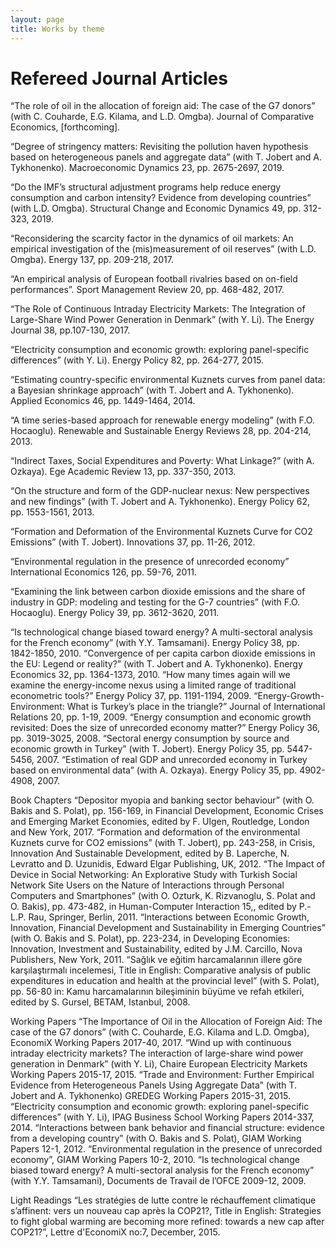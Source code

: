 ```yaml
---
layout: page
title: Works by theme
---
```



# Refereed Journal Articles

“The role of oil in the allocation of foreign aid: The case of the G7 donors” (with C. Couharde, E.G. Kilama, and L.D. Omgba). Journal of Comparative Economics, [forthcoming].

“Degree of stringency matters: Revisiting the pollution haven hypothesis based on heterogeneous panels and aggregate data” (with T. Jobert and A. Tykhonenko). Macroeconomic Dynamics 23, pp. 2675-2697, 2019.

“Do the IMF’s structural adjustment programs help reduce energy consumption and carbon intensity? Evidence from developing countries” (with L.D. Omgba). Structural Change and Economic Dynamics 49, pp. 312-323, 2019.

“Reconsidering the scarcity factor in the dynamics of oil markets: An empirical investigation of the (mis)measurement of oil reserves” (with L.D. Omgba). Energy 137, pp. 209-218, 2017.

“An empirical analysis of European football rivalries based on on-field performances”. Sport Management Review 20, pp. 468-482, 2017.

“The Role of Continuous Intraday Electricity Markets: The Integration of Large-Share Wind Power Generation in Denmark” (with Y. Li). The Energy Journal 38, pp.107-130, 2017.

“Electricity consumption and economic growth: exploring panel-specific differences” (with Y. Li). Energy Policy 82, pp. 264-277, 2015.

“Estimating country-specific environmental Kuznets curves from panel data: a Bayesian shrinkage approach” (with T. Jobert and A. Tykhonenko). Applied Economics 46, pp. 1449-1464, 2014.

“A time series-based approach for renewable energy modeling” (with F.O. Hocaoglu). Renewable and Sustainable Energy Reviews 28, pp. 204-214, 2013.

“Indirect Taxes, Social Expenditures and Poverty: What Linkage?” (with A. Ozkaya). Ege Academic Review 13, pp. 337-350, 2013.

“On the structure and form of the GDP-nuclear nexus: New perspectives and new findings” (with T. Jobert and A. Tykhonenko). Energy Policy 62, pp. 1553-1561, 2013.

“Formation and Deformation of the Environmental Kuznets Curve for CO2 Emissions” (with T. Jobert). Innovations 37, pp. 11-26, 2012.

“Environmental regulation in the presence of unrecorded economy” International Economics 126, pp. 59-76, 2011.

“Examining the link between carbon dioxide emissions and the share of industry in GDP: modeling and testing for the G-7 countries” (with F.O. Hocaoglu). Energy Policy 39, pp. 3612-3620, 2011.

“Is technological change biased toward energy? A multi-sectoral analysis for the French economy” (with Y.Y. Tamsamani). Energy Policy 38, pp. 1842-1850, 2010.
“Convergence of per capita carbon dioxide emissions in the EU: Legend or reality?” (with T. Jobert and A. Tykhonenko). Energy Economics 32, pp. 1364-1373, 2010.
“How many times again will we examine the energy-income nexus using a limited range of traditional econometric tools?” Energy Policy 37, pp. 1191-1194, 2009.
“Energy-Growth-Environment: What is Turkey’s place in the triangle?” Journal of International Relations 20, pp. 1-19, 2009.
“Energy consumption and economic growth revisited: Does the size of unrecorded economy matter?” Energy Policy 36, pp. 3019-3025, 2008.
“Sectoral energy consumption by source and economic growth in Turkey” (with T. Jobert). Energy Policy 35, pp. 5447-5456, 2007.
“Estimation of real GDP and unrecorded economy in Turkey based on environmental data” (with A. Ozkaya). Energy Policy 35, pp. 4902-4908, 2007.

Book Chapters
“Depositor myopia and banking sector behaviour” (with O. Bakis and S. Polat), pp. 156-169, in Financial Development, Economic Crises and Emerging Market Economies, edited by F. Ulgen, Routledge, London and New York, 2017.
“Formation and deformation of the environmental Kuznets curve for CO2 emissions” (with T. Jobert), pp. 243-258, in Crisis, Innovation And Sustainable Development, edited by B. Laperche, N. Levratto and D. Uzunidis, Edward Elgar Publishing, UK, 2012.
“The Impact of Device in Social Networking: An Explorative Study with Turkish Social Network Site Users on the Nature of Interactions through Personal Computers and Smartphones” (with O. Ozturk, K. Rizvanoglu, S. Polat and O. Bakis), pp. 473-482, in Human-Computer Interaction 15,, edited by P.-L.P. Rau, Springer, Berlin, 2011.
“Interactions between Economic Growth, Innovation, Financial Development and Sustainability in Emerging Countries” (with O. Bakis and S. Polat), pp. 223-234, in Developing Economies: Innovation, Investment and Sustainability, edited by J.M. Carcillo, Nova Publishers, New York, 2011.
“Sağlık ve eğitim harcamalarının illere göre karşılaştırmalı incelemesi, Title in English: Comparative analysis of public expenditures in education and health at the provincial level” (with S. Polat), pp. 56-80 in: Kamu harcamalarının bileşiminin büyüme ve refah etkileri, edited by S. Gursel, BETAM, Istanbul, 2008.

Working Papers
“The Importance of Oil in the Allocation of Foreign Aid: The case of the G7 donors” (with C. Couharde, E.G. Kilama and L.D. Omgba), EconomiX Working Papers 2017-40, 2017.
“Wind up with continuous intraday electricity markets? The interaction of large-share wind power generation in Denmark” (with Y. Li), Chaire European Electricity Markets Working Papers 2015-17, 2015.
“Trade and Environment: Further Empirical Evidence from Heterogeneous Panels Using Aggregate Data” (with T. Jobert and A. Tykhonenko) GREDEG Working Papers 2015-31, 2015.
“Electricity consumption and economic growth: exploring panel-specific differences” (with Y. Li), IPAG Business School Working Papers 2014-337, 2014.
“Interactions between bank behavior and financial structure: evidence from a developing country” (with O. Bakis and S. Polat), GIAM Working Papers 12-1, 2012.
“Environmental regulation in the presence of unrecorded economy”, GIAM Working Papers 10-2, 2010.
“Is technological change biased toward energy? A multi-sectoral analysis for the French economy” (with Y.Y. Tamsamani), Documents de Travail de l’OFCE 2009-12, 2009.

Light Readings
“Les stratégies de lutte contre le réchauffement climatique s’affinent: vers un nouveau cap après la COP21?, Title in English: Strategies to fight global warming are becoming more refined: towards a new cap after COP21?”, Lettre d'EconomiX no:7, December, 2015.
